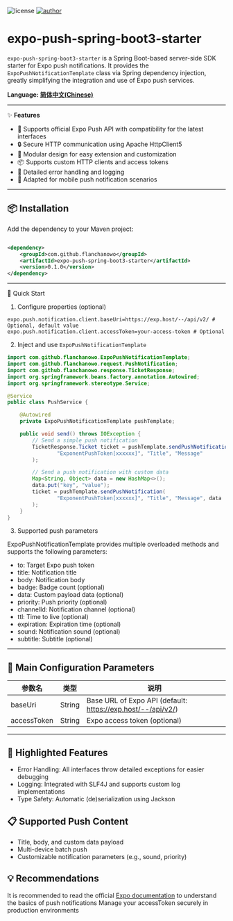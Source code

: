 ![license](https://img.shields.io/badge/license-MIT-blue.svg)
[![author](https://img.shields.io/badge/author-FlanChanOwO-orange.svg)](https://www.cirno.asia)

# expo-push-spring-boot3-starter

`expo-push-spring-boot3-starter` is a Spring Boot-based server-side SDK starter for Expo push notifications. It provides
the `ExpoPushNotificationTemplate` class via Spring dependency injection, greatly simplifying the integration and use of
Expo push services.

**Language: [简体中文(Chinese)](readme_zh.md)**

---

✨ **Features**

- 🚀 Supports official Expo Push API with compatibility for the latest interfaces
- 🔒 Secure HTTP communication using Apache HttpClient5
- 🧩 Modular design for easy extension and customization
- 📦 Supports custom HTTP clients and access tokens
- 📝 Detailed error handling and logging
- 📱 Adapted for mobile push notification scenarios

---

## 📦 Installation

Add the dependency to your Maven project:

```xml

<dependency>
    <groupId>com.github.flanchanowo</groupId>
    <artifactId>expo-push-spring-boot3-starter</artifactId>
    <version>0.1.0</version>
</dependency>
```

<hr> 

🚀 Quick Start

1. Configure properties (optional)

```properties
expo.push.notification.client.baseUri=https://exp.host/--/api/v2/ # Optional, default value
expo.push.notification.client.accessToken=your-access-token # Optional
```

2. Inject and use `ExpoPushNotificationTemplate`

```java
import com.github.flanchanowo.ExpoPushNotificationTemplate;
import com.github.flanchanowo.request.PushNotification;
import com.github.flanchanowo.response.TicketResponse;
import org.springframework.beans.factory.annotation.Autowired;
import org.springframework.stereotype.Service;

@Service
public class PushService {

    @Autowired
    private ExpoPushNotificationTemplate pushTemplate;

    public void send() throws IOException {
        // Send a simple push notification
        TicketResponse.Ticket ticket = pushTemplate.sendPushNotification(
                "ExponentPushToken[xxxxxx]", "Title", "Message"
        );

        // Send a push notification with custom data
        Map<String, Object> data = new HashMap<>();
        data.put("key", "value");
        ticket = pushTemplate.sendPushNotification(
                "ExponentPushToken[xxxxxx]", "Title", "Message", data
        );
    }
}

```

3. Supported push parameters

ExpoPushNotificationTemplate provides multiple overloaded methods and supports the following parameters:

- to: Target Expo push token
- title: Notification title
- body: Notification body
- badge: Badge count (optional)
- data: Custom payload data (optional)
- priority: Push priority (optional)
- channelId: Notification channel (optional)
- ttl: Time to live (optional)
- expiration: Expiration time (optional)
- sound: Notification sound (optional)
- subtitle: Subtitle (optional)

<hr>

## 📝 Main Configuration Parameters

| 参数名         | 类型     | 说明                                                           |
|-------------|--------|--------------------------------------------------------------|
| baseUri     | String | 	Base URL of Expo API (default: https://exp.host/--/api/v2/) | |
| accessToken | String | 	Expo access token (optional)                                |

<hr>

## 🎨 Highlighted Features

- Error Handling: All interfaces throw detailed exceptions for easier debugging
- Logging: Integrated with SLF4J and supports custom log implementations
- Type Safety: Automatic (de)serialization using Jackson

## 📋 Supported Push Content

- Title, body, and custom data payload
- Multi-device batch push
- Customizable notification parameters (e.g., sound, priority)

## 💡 Recommendations

It is recommended to read the official [Expo documentation]((https://docs.expo.dev/push-notifications/overview/)) to understand the basics of push notifications
Manage your accessToken securely in production environments